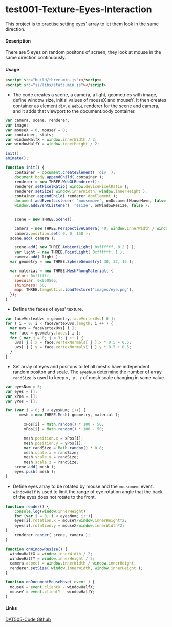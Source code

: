 test001-Texture-Eyes-Interaction
========

This project is to practise setting eyes' array to let them look in the same direction.

#### Description ####
There are 5 eyes on random positons of screen, they look at mouse in the same direction continuously.

#### Usage ####
```html
<script src="build/three.min.js"></script>
<script src="js/libs/stats.min.js"></script>
```

* The code creates a scene, a camera, a light, geometries with image, define window size, initial values of mouseX and mouseY. It then creates container as element `div`,  a `WebGL` renderer for the scene and camera, and it adds that viewport to the document.body container.

```javascript
var camera, scene, renderer;
var image;
var mouseX = 0, mouseY = 0;
var container, stats;
var windowHalfX = window.innerWidth / 2;
var windowHalfY = window.innerHeight / 2;

init();
animate();

function init() {
	container = document.createElement( 'div' );
	document.body.appendChild( container );
	renderer = new THREE.WebGLRenderer();
	renderer.setPixelRatio( window.devicePixelRatio );
	renderer.setSize( window.innerWidth, window.innerHeight );
	container.appendChild( renderer.domElement );
	document.addEventListener( 'mousemove', onDocumentMouseMove, false );
	window.addEventListener( 'resize', onWindowResize, false );


	scene = new THREE.Scene();

	camera = new THREE.PerspectiveCamera( 40, window.innerWidth / window.innerHeight, 1, 1000 );
	camera.position.set( 0, 0, 150 );
  scene.add( camera );

	scene.add( new THREE.AmbientLight( 0xffffff, 0.2 ) );
	var light = new THREE.PointLight( 0xffffff, 1 );
	camera.add( light );
  var geometry = new THREE.SphereGeometry( 30, 32, 16 );

  var material = new THREE.MeshPhongMaterial( {
    color: 0xffffff,
    specular: 0x050505,
    shininess: 50,
    map: THREE.ImageUtils.loadTexture('images/eye.png'),
  });
}
```

* Define the faces of eyes' texture.

```javascript
var faceVertexUvs = geometry.faceVertexUvs[ 0 ];
for ( i = 0; i < faceVertexUvs.length; i ++ ) {
  var uvs = faceVertexUvs[ i ];
  var face = geometry.faces[ i ];
  for ( var j = 0; j < 3; j ++ ) {
    uvs[ j ].x = face.vertexNormals[ j ].x * 0.5 + 0.5;
    uvs[ j ].y = face.vertexNormals[ j ].y * 0.5 + 0.5;
  }
}
```

* Set array of eyes and positons to let all meshs have independent random positon and scale. The `eyesNum` determine the number of array. `randSize` is used to keep `x, y, z` of  mesh scale changing in same value.

```javascript
var eyesNum = 5;
var eyes = [];
var xPos = [];
var yPos = [];

for (var i = 0; i < eyesNum; i++) {
	  mesh = new THREE.Mesh( geometry, material );

		xPos[i] = Math.random() * 100 - 50;
		yPos[i] = Math.random() * 100 - 50;

		mesh.position.x = xPos[i];
		mesh.position.y = yPos[i];
		var randSize = Math.random() * 0.8;
		mesh.scale.x = randSize;
		mesh.scale.y = randSize;
		mesh.scale.z = randSize;
	scene.add( mesh );
	eyes.push( mesh );
}
```

* Define eyes array to be rotated by mouse and the `mousemove` event. `windowHalf` is used to limit the range of eye rotation angle that the back of the eyes does not rotate to the front.

```javascript
function render() {
	console.log(window.innerHeight)
	for (var i = 0; i < eyesNum; i++){
	eyes[i].rotation.x = mouseY/window.innerHeight*2;
	eyes[i].rotation.y = mouseX/window.innerWidth*2;
}
	renderer.render( scene, camera );
}

function onWindowResize() {
  windowHalfX = window.innerWidth / 2;
  windowHalfY = window.innerHeight / 2;
  camera.aspect = window.innerWidth / window.innerHeight;
  renderer.setSize( window.innerWidth, window.innerHeight );
}

function onDocumentMouseMove( event ) {
  mouseX = event.clientX - windowHalfX;
  mouseY = event.clientY - windowHalfY;
}
```

#### Links ####
[DAT505-Code Github](https://github.com/LavaSheny/DAT505-Code.git)

